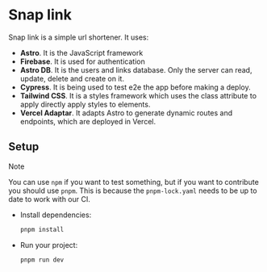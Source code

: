 # Snap link
Snap link is a simple url shortener. It uses:
- **Astro**. It is the JavaScript framework
- **Firebase**. It is used for authentication
- **Astro DB**. It is the users and links database. Only the server can read, update, delete and create on it.
- **Cypress**. It is being used to test e2e the app before making a deploy.
- **Tailwind CSS**. It is a styles framework which uses the class attribute to apply directly apply styles to elements.
-  **Vercel Adaptar**. It adapts Astro to generate dynamic routes and endpoints, which are deployed in Vercel.

## Setup
> [!NOTE]
> You can use `npm` if you want to test something, but if you want to contribute you should use `pnpm`. This is because the `pnpm-lock.yaml` needs to be up to date to work with our CI. 
- Install dependencies:
  ```bash
  pnpm install
  ```
- Run your project:
  ```bash
  pnpm run dev
  ```
  
